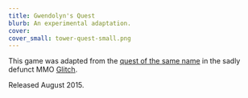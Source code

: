 ```yaml
---
title: Gwendolyn's Quest
blurb: An experimental adaptation.
cover:
cover_small: tower-quest-small.png
---
```

<p>This game was adapted from the <a href="https://www.youtube.com/watch?v=V51lCz1q0qI">quest of the same name</a> in the sadly defunct MMO  <a href="http://www.glitchthegame.com">Glitch</a>.</p>
<p>Released August 2015.</p>
